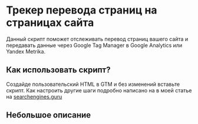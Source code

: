 # Трекер перевода страниц на страницах сайта

Данный скрипт поможет отслеживать перевод страниц вашего сайта и передавать данные через Google Tag Manager в Google Analytics или Yandex Metrika.

## Как использовать скрипт?

Создайде пользовательский HTML в GTM и без изменений вставьте скрипт. Как настроить другие шаги подробно написано на в моей статье на [searchengines.guru](https://searchengines.guru/)

## Небольшое описание
